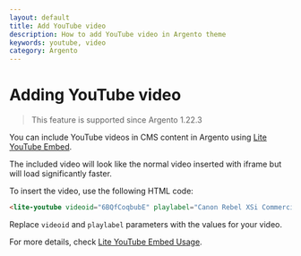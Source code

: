 ```yaml
---
layout: default
title: Add YouTube video
description: How to add YouTube video in Argento theme
keywords: youtube, video
category: Argento
---
```


# Adding YouTube video

> This feature is supported since Argento 1.22.3

You can include YouTube videos in CMS content in Argento using
[Lite YouTube Embed][lite-embed].

The included video will look like the normal video inserted with iframe
but will load significantly faster.

To insert the video, use the following HTML code:

```html
<lite-youtube videoid="6BQfCoqbubE" playlabel="Canon Rebel XSi Commercial"></lite-youtube>
```

Replace `videoid` and `playlabel` parameters with the values for your video.

For more details, check [Lite YouTube Embed Usage][lite-embed-usage].

[lite-embed]: https://github.com/paulirish/lite-youtube-embed
[lite-embed-usage]: https://github.com/paulirish/lite-youtube-embed#basic-usage
